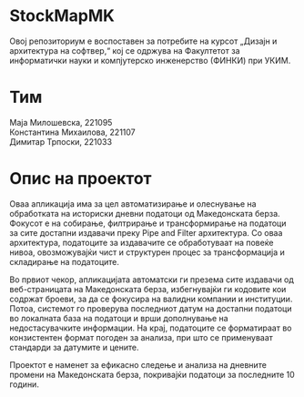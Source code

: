 # StockMapMK
Овој репозиториум е воспоставен за потребите на курсот „Дизајн и архитектура на софтвер,“ кој се одржува на Факултетот за информатички науки и компјутерско инженерство (ФИНКИ) при УКИМ.

# Тим

Маја Милошевска, 221095  
Константина Михаилова, 221107  
Димитар Трпоски, 221033  

# Опис на проектот
Оваа апликација има за цел автоматизирање и олеснување на обработката на историски дневни податоци од Македонската берза. Фокусот е на собирање, филтрирање и трансформирање на податоци за сите достапни издавачи преку Pipe and Filter архитектура. Со оваа архитектура, податоците за издавачите се обработуваат на повеќе нивоа, овозможувајќи чист и структурен процес за трансформација и складирање на податоците.  

Во првиот чекор, апликацијата автоматски ги презема сите издавачи од веб-страницата на Македонската берза, избегнувајќи ги кодовите кои содржат броеви, за да се фокусира на валидни компании и институции. Потоа, системот го проверува последниот датум на достапни податоци во локалната база на податоци и врши дополнување на недостасувачките информации. На крај, податоците се форматираат во конзистентен формат погоден за анализа, при што се применуваат стандарди за датумите и цените.  

Проектот е наменет за ефикасно следење и анализа на дневните промени на Македонската берза, покривајќи податоци за последните 10 години.  
